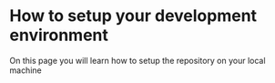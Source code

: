 # How to setup your development environment
On this page you will learn how to setup the repository on your local machine
